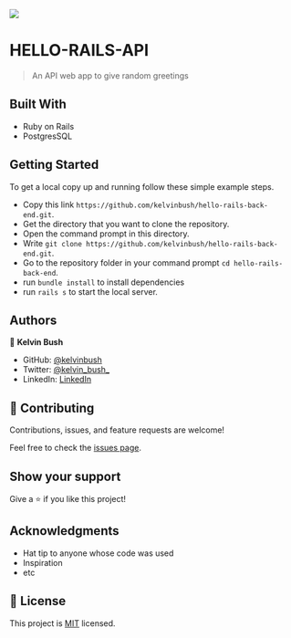 ![](https://img.shields.io/badge/Microverse-blueviolet)

# HELLO-RAILS-API

> An API web app to give random greetings

## Built With

- Ruby on Rails
- PostgresSQL

## Getting Started

To get a local copy up and running follow these simple example steps.

- Copy this link `https://github.com/kelvinbush/hello-rails-back-end.git`.
- Get the directory that you want to clone the repository.
- Open the command prompt in this directory.
- Write `git clone https://github.com/kelvinbush/hello-rails-back-end.git`.
- Go to the repository folder in your command prompt `cd hello-rails-back-end`.
- run `bundle install` to install dependencies
- run `rails s` to start the local server.

## Authors

👤 **Kelvin Bush**

- GitHub: [@kelvinbush](https://github.com/kelvinbush)
- Twitter: [@kelvin_bush_](https://twitter.com/kelvin_bush_)
- LinkedIn: [LinkedIn](https://www.linkedin.com/in/kelvin-wachiye-04b469173/)


## 🤝 Contributing

Contributions, issues, and feature requests are welcome!

Feel free to check the [issues page](../../issues/).

## Show your support

Give a ⭐️ if you like this project!

## Acknowledgments

- Hat tip to anyone whose code was used
- Inspiration
- etc

## 📝 License

This project is [MIT](./MIT.md) licensed.